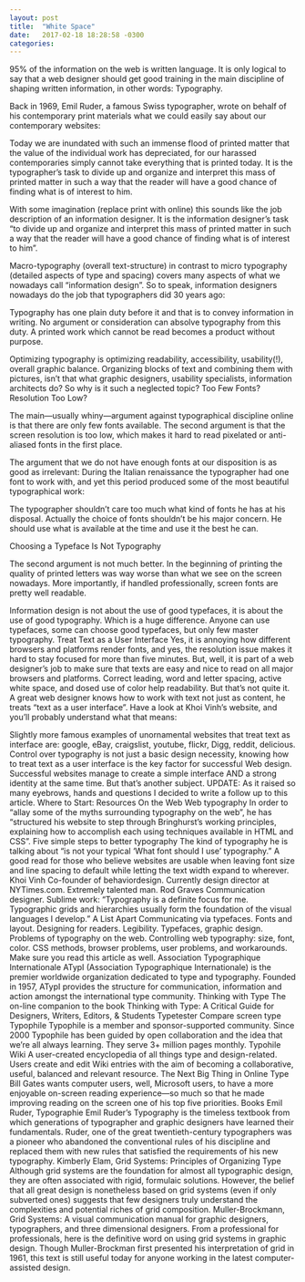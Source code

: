 ```yaml
---
layout: post
title:  "White Space"
date:   2017-02-18 18:28:58 -0300
categories:
---
```


95% of the information on the web is written language. It is only logical to say that a web designer should get good training in the main discipline of shaping written information, in other words: Typography.

Back in 1969, Emil Ruder, a famous Swiss typographer, wrote on behalf of his contemporary print materials what we could easily say about our contemporary websites:

Today we are inundated with such an immense flood of printed matter that the value of the individual work has depreciated, for our harassed contemporaries simply cannot take everything that is printed today. It is the typographer’s task to divide up and organize and interpret this mass of printed matter in such a way that the reader will have a good chance of finding what is of interest to him.

With some imagination (replace print with online) this sounds like the job description of an information designer. It is the information designer’s task “to divide up and organize and interpret this mass of printed matter in such a way that the reader will have a good chance of finding what is of interest to him”.

Macro-typography (overall text-structure) in contrast to micro typography (detailed aspects of type and spacing) covers many aspects of what we nowadays call “information design”. So to speak, information designers nowadays do the job that typographers did 30 years ago:

Typography has one plain duty before it and that is to convey information in writing. No argument or consideration can absolve typography from this duty. A printed work which cannot be read becomes a product without purpose.

Optimizing typography is optimizing readability, accessibility, usability(!), overall graphic balance. Organizing blocks of text and combining them with pictures, isn’t that what graphic designers, usability specialists, information architects do? So why is it such a neglected topic?
Too Few Fonts? Resolution Too Low?

The main—usually whiny—argument against typographical discipline online is that there are only few fonts available. The second argument is that the screen resolution is too low, which makes it hard to read pixelated or anti-aliased fonts in the first place.

The argument that we do not have enough fonts at our disposition is as good as irrelevant: During the Italian renaissance the typographer had one font to work with, and yet this period produced some of the most beautiful typographical work:

The typographer shouldn’t care too much what kind of fonts he has at his disposal. Actually the choice of fonts shouldn’t be his major concern. He should use what is available at the time and use it the best he can.

Choosing a Typeface Is Not Typography

The second argument is not much better. In the beginning of printing the quality of printed letters was way worse than what we see on the screen nowadays. More importantly, if handled professionally, screen fonts are pretty well readable.

Information design is not about the use of good typefaces, it is about the use of good typography. Which is a huge difference. Anyone can use typefaces, some can choose good typefaces, but only few master typography.
Treat Text as a User Interface
Yes, it is annoying how different browsers and platforms render fonts, and yes, the resolution issue makes it hard to stay focused for more than five minutes. But, well, it is part of a web designer’s job to make sure that texts are easy and nice to read on all major browsers and platforms. Correct leading, word and letter spacing, active white space, and dosed use of color help readability. But that’s not quite it. A great web designer knows how to work with text not just as content, he treats “text as a user interface”. Have a look at Khoi Vinh’s website, and you’ll probably understand what that means:

Slightly more famous examples of unornamental websites that treat text as interface are: google, eBay, craigslist, youtube, flickr, Digg, reddit, delicious. Control over typography is not just a basic design necessity, knowing how to treat text as a user interface is the key factor for successful Web design. Successful websites manage to create a simple interface AND a strong identity at the same time. But that’s another subject.
UPDATE: As it raised so many eyebrows, hands and questions I decided to write a follow up to this article.
Where to Start: Resources
On the Web
Web typography
In order to “allay some of the myths surrounding typography on the web”, he has “structured his website to step through Bringhurst’s working principles, explaining how to accomplish each using techniques available in HTML and CSS”.
Five simple steps to better typography
The kind of typography he is talking about “is not your typical ‘What font should I use’ typography.” A good read for those who believe websites are usable when leaving font size and line spacing to default while letting the text width expand to wherever.
Khoi Vinh
Co-founder of behaviordesign. Currently design director at NYTimes.com. Extremely talented man.
Rod Graves
Communication designer. Sublime work: “Typography is a definite focus for me. Typographic grids and hierarchies usually form the foundation of the visual languages I develop.”
A List Apart
Communicating via typefaces. Fonts and layout. Designing for readers. Legibility. Typefaces, graphic design. Problems of typography on the web. Controlling web typography: size, font, color. CSS methods, browser problems, user problems, and workarounds. Make sure you read this article as well.
Association Typographique Internationale
ATypI (Association Typographique Internationale) is the premier worldwide organization dedicated to type and typography. Founded in 1957, ATypI provides the structure for communication, information and action amongst the international type community.
Thinking with Type
The on-line companion to the book Thinking with Type: A Critical Guide for Designers, Writers, Editors, & Students
Typetester
Compare screen type
Typophile
Typophile is a member and sponsor-supported community. Since 2000 Typophile has been guided by open collaboration and the idea that we’re all always learning. They serve 3+ million pages monthly.
Typohile Wiki
A user-created encyclopedia of all things type and design-related. Users create and edit Wiki entries with the aim of becoming a collaborative, useful, balanced and relevant resource.
The Next Big Thing in Online Type
Bill Gates wants computer users, well, Microsoft users, to have a more enjoyable on-screen reading experience—so much so that he made improving reading on the screen one of his top five priorities.
Books
Emil Ruder, Typographie
Emil Ruder’s Typography is the timeless textbook from which generations of typographer and graphic designers have learned their fundamentals. Ruder, one of the great twentieth-century typographers was a pioneer who abandoned the conventional rules of his discipline and replaced them with new rules that satisfied the requirements of his new typography.
Kimberly Elam, Grid Systems: Principles of Organizing Type
Although grid systems are the foundation for almost all typographic design, they are often associated with rigid, formulaic solutions. However, the belief that all great design is nonetheless based on grid systems (even if only subverted ones) suggests that few designers truly understand the complexities and potential riches of grid composition.
Muller-Brockmann, Grid Systems: A visual communication manual for graphic designers, typographers, and three dimensional designers. From a professional for professionals, here is the definitive word on using grid systems in graphic design. Though Muller-Brockman first presented his interpretation of grid in 1961, this text is still useful today for anyone working in the latest computer-assisted design.
